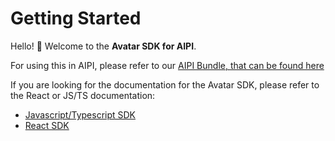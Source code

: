 # Getting Started

Hello! 👋 Welcome to the  **Avatar SDK for AIPI**.

For using this in AIPI, please refer to our [AIPI Bundle, that can be found here](docs/)

If you are looking for the documentation for the Avatar SDK, please refer to the React or JS/TS documentation: 
- [Javascript/Typescript SDK](https://www.npmjs.com/package/alpha-ai-avatar-sdk-js)
- [React SDK](https://www.npmjs.com/package/alpha-ai-avatar-sdk-react)

